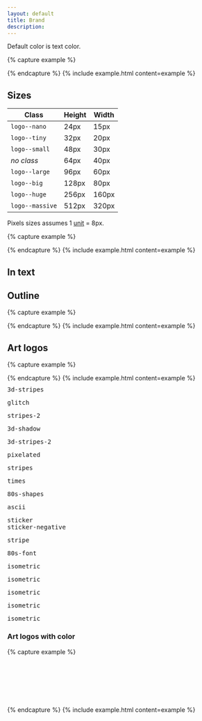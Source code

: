 ```yaml
---
layout: default
title: Brand
description:
---
```


Default color is text color.

{% capture example %}
<div class="logo"></div>
{% endcapture %}
{% include example.html content=example %}

## Sizes

| Class            | Height | Width |
| ---------------- | ------ | ------|
| `logo--nano`     |   24px |  15px |
| `logo--tiny`     |   32px |  20px |
| `logo--small`    |   48px |  30px |
| _no class_       |   64px |  40px |
| `logo--large`    |   96px |  60px |
| `logo--big`      |  128px |  80px |
| `logo--huge`     |  256px | 160px |
| `logo--massive`  |  512px | 320px |

Pixels sizes assumes 1 [unit](docs/introduction/#eight-point-grid) = 8px.

{% capture example %}
<div class="logo logo--huge logo--center"></div>
{% endcapture %}
{% include example.html content=example %}

## In text

## Outline

{% capture example %}
<div class="logo logo--outline"></div>
{% endcapture %}
{% include example.html content=example %}

## Art logos

{% capture example %}
<div class="logo logo--large logo--art_3d-shadow"></div>
{% endcapture %}
{% include example.html content=example %}

<div class="container grid no-margins columns-nano-2 columns-3xs-3 columns-xs-4 columns-xl-5 columns-fhd-5">
  <div class="cell text-center">
    <div class="logo logo--large logo--art_3d-stripes logo--center"></div>
    <pre class="small" style="margin-top: 10px;">3d-stripes</pre>
  </div>
  <div class="cell text-center">
    <div class="logo logo--large logo--art_glitch logo--center"></div>
    <pre class="small" style="margin-top: 10px;">glitch</pre>
  </div>
  <div class="cell text-center">
    <div class="logo logo--large logo--art_stripes-2 logo--center"></div>
    <pre class="small" style="margin-top: 10px;">stripes-2</pre>
  </div>
  <div class="cell text-center">
    <div class="logo logo--large logo--art_3d-shadow logo--center"></div>
    <pre class="small" style="margin-top: 10px;">3d-shadow</pre>
  </div>
  <div class="cell text-center">
    <div class="logo logo--large logo--art_3d-stripes-2 logo--center"></div>
    <pre class="small" style="margin-top: 10px;">3d-stripes-2</pre>
  </div>
  <div class="cell text-center">
    <div class="logo logo--large logo--art_pixelated logo--center"></div>
    <pre class="small" style="margin-top: 10px;">pixelated</pre>
  </div>
  <div class="cell text-center">
    <div class="logo logo--large logo--art_stripes logo--center"></div>
    <pre class="small" style="margin-top: 10px;">stripes</pre>
  </div>
  <div class="cell text-center">
    <div class="logo logo--large logo--art_times logo--center"></div>
    <pre class="small" style="margin-top: 10px;">times</pre>
  </div>
  <div class="cell text-center">
    <div class="logo logo--large logo--art_80s-shapes logo--center"></div>
    <pre class="small" style="margin-top: 10px;">80s-shapes</pre>
  </div>
  <div class="cell text-center">
    <div class="logo logo--large logo--art_ascii logo--center"></div>
    <pre class="small" style="margin-top: 10px;">ascii</pre>
  </div>
  <div class="cell text-center">
    <div class="logo logo--large logo--art_sticker logo--center"></div>
    <pre class="small" style="margin-top: 10px; margin-bottom: 0;">sticker</pre>
    <pre class="small" style="margin-top: 0;">sticker-negative</pre>
  </div>
  <div class="cell text-center">
    <div class="logo logo--large logo--art_stripe logo--center"></div>
    <pre class="small" style="margin-top: 10px;">stripe</pre>
  </div>
  <div class="cell text-center">
    <div class="logo logo--large logo--art_80s-font logo--center"></div>
    <pre class="small" style="margin-top: 10px;">80s-font</pre>
  </div>
  <div class="cell text-center">
    <div class="logo logo--large logo--art_isometric logo--center"></div>
    <pre class="small" style="margin-top: 10px;">isometric</pre>
  </div>
  <div class="cell text-center">
    <div class="logo logo--large logo--art_3d-sheet logo--center"></div>
    <pre class="small" style="margin-top: 10px;">isometric</pre>
  </div>
  <div class="cell text-center">
    <div class="logo logo--large logo--art_80s-shapes-2 logo--center"></div>
    <pre class="small" style="margin-top: 10px;">isometric</pre>
  </div>
  <div class="cell text-center">
    <div class="logo logo--large logo--art_stripe-2 logo--center"></div>
    <pre class="small" style="margin-top: 10px;">isometric</pre>
  </div>
  <div class="cell text-center">
    <div class="logo logo--large logo--art_hippie logo--center"></div>
    <pre class="small" style="margin-top: 10px;">isometric</pre>
  </div>
</div>


### Art logos with color

{% capture example %}
<div class="logo logo--large logo--art_3d-stripes_color"></div><br>
<div class="logo logo--large logo--art_glitch_color"></div><br>
<div class="logo logo--large logo--art_stripes-2_color"></div><br>
<div class="logo logo--large logo--art_3d-shadow_color"></div><br>
<div class="logo logo--large logo--art_stripes_color"></div><br>
<div class="logo logo--large logo--art_sticker_color"></div><br>
<div class="logo logo--large logo--art_3d-stripes-2_color"></div>
{% endcapture %}
{% include example.html content=example %}

